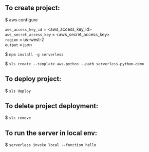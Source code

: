 ## To create project:
$ aws configure

`aws_access_key_id` = <aws_access_key_id><br>
`aws_secret_access_key` = <aws_secret_access_key><br>
`region` = us-west-2<br>
`output` = json

$ `npm install -g serverless`

$ `sls create --template aws-python --path serverless-python-demo`

## To deploy project:

$ `sls deploy`

## To delete project deployment:

$ `sls remove`

## To run the server in local env:

$ `serverless invoke local --function hello`


